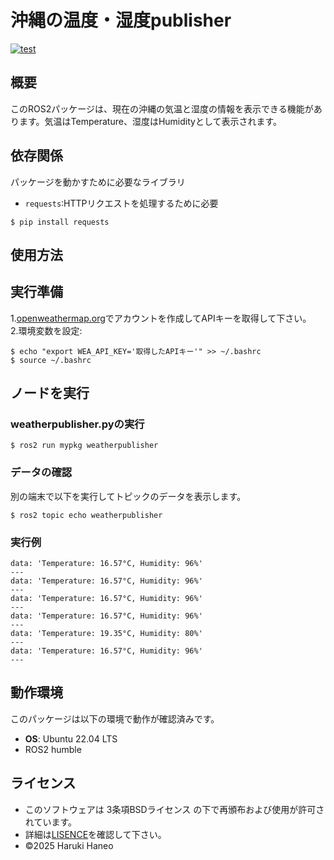 # 沖縄の温度・湿度publisher  
[![test](https://github.com/HaneoHaruki/robosyshomework2/actions/workflows/test.yml/badge.svg)](https://github.com/HaneoHaruki/robosyshomework2/actions/workflows/test.yml)  

## 概要  

このROS2パッケージは、現在の沖縄の気温と湿度の情報を表示できる機能があります。気温はTemperature、湿度はHumidityとして表示されます。

## 依存関係  

パッケージを動かすために必要なライブラリ
- `requests`:HTTPリクエストを処理するために必要
```
$ pip install requests
```

## 使用方法  
## 実行準備  

1.[openweathermap.org](https://openweathermap.org/)でアカウントを作成してAPIキーを取得して下さい。  
2.環境変数を設定:  
```
$ echo "export WEA_API_KEY='取得したAPIキー'" >> ~/.bashrc
$ source ~/.bashrc
```

## ノードを実行  
### weatherpublisher.pyの実行
```
$ ros2 run mypkg weatherpublisher  
```

### データの確認  
別の端末で以下を実行してトピックのデータを表示します。

```
$ ros2 topic echo weatherpublisher  
```

### 実行例  
```
data: 'Temperature: 16.57°C, Humidity: 96%'
---
data: 'Temperature: 16.57°C, Humidity: 96%'
---
data: 'Temperature: 16.57°C, Humidity: 96%'
---
data: 'Temperature: 16.57°C, Humidity: 96%'
---
data: 'Temperature: 19.35°C, Humidity: 80%'
---
data: 'Temperature: 16.57°C, Humidity: 96%'
---
```

## 動作環境
このパッケージは以下の環境で動作が確認済みです。
- **OS**: Ubuntu 22.04 LTS
- ROS2 humble

## ライセンス 

- このソフトウェアは 3条項BSDライセンス の下で再頒布および使用が許可されています。
- 詳細は[LISENCE](https://github.com/HaneoHaruki/mypkg/blob/main/LICENSE)を確認して下さい。
- ©2025 Haruki Haneo
